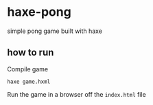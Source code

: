 # haxe-pong
simple pong game built with haxe

## how to run
Compile game
```
haxe game.hxml
```

Run the game in a browser off the `index.html` file
